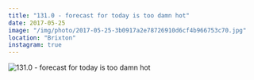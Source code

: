 ```yaml
---
title: "131.0 - forecast for today is too damn hot"
date: 2017-05-25
image: "/img/photo/2017-05-25-3b0917a2e78726910d6cf4b966753c70.jpg"
location: "Brixton"
instagram: true
---
```


![131.0 - forecast for today is too damn hot](/img/photo/2017-05-25-3b0917a2e78726910d6cf4b966753c70.jpg)
